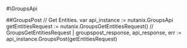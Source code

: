 #\GroupsApi

##GroupsPost
//  Get Entities.
var api_instance := nutanix.GroupsApi
getEntitiesRequest := nutanix.GroupsGetEntitiesRequest() // GroupsGetEntitiesRequest | 
groupspost_response, api_response, err := api_instance.GroupsPost(getEntitiesRequest)

